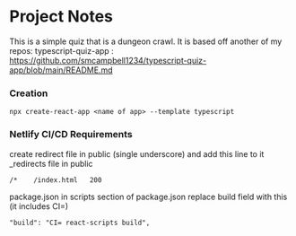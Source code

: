 # Project Notes

This is a simple quiz that is a dungeon crawl. It is based off another of my repos:
typescript-quiz-app : https://github.com/smcampbell1234/typescript-quiz-app/blob/main/README.md

### Creation

```
npx create-react-app <name of app> --template typescript
```

### Netlify CI/CD Requirements

create redirect file in public (single underscore) and add this line to it
\_redirects file in public

```
/*    /index.html   200
```

package.json
in scripts section of package.json replace build field with this (it includes CI=)

```
"build": "CI= react-scripts build",
```

